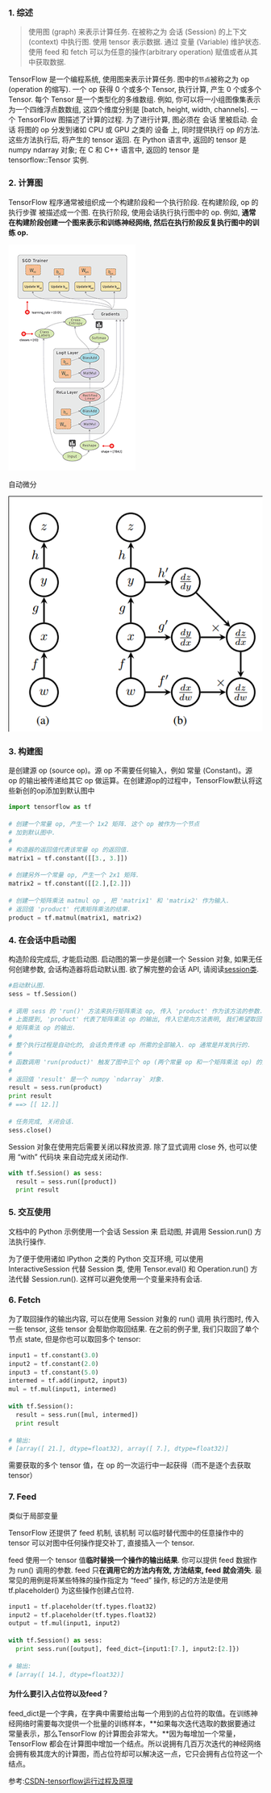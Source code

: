 

### 1. 综述

>使用图 (graph) 来表示计算任务.
>在被称之为 会话 (Session) 的上下文 (context) 中执行图.
>使用 tensor 表示数据.
>通过 变量 (Variable) 维护状态.
>使用 feed 和 fetch 可以为任意的操作(arbitrary operation) 赋值或者从其中获取数据.



TensorFlow 是一个编程系统, 使用图来表示计算任务. 图中的`节点`被称之为 op (operation 的缩写). 一个 op 获得 0 个或多个 Tensor, 执行计算, 产生 0 个或多个 Tensor. 每个 Tensor 是一个类型化的多维数组. 例如, 你可以将一小组图像集表示为一个四维浮点数数组, 这四个维度分别是 [batch, height, width, channels].
一个 TensorFlow 图描述了计算的过程. 为了进行计算, 图必须在 会话 里被启动. 会话 将图的 op 分发到诸如 CPU 或 GPU 之类的 设备 上, 同时提供执行 op 的方法. 这些方法执行后, 将产生的 tensor 返回. 在 Python 语言中, 返回的 tensor 是 numpy ndarray 对象; 在 C 和 C++ 语言中, 返回的 tensor 是 tensorflow::Tensor 实例.

### 2. 计算图

TensorFlow 程序通常被组织成一个构建阶段和一个执行阶段. 在构建阶段, op 的执行步骤 被描述成一个图. 在执行阶段, 使用会话执行执行图中的 op.
例如, **通常在构建阶段创建一个图来表示和训练神经网络, 然后在执行阶段反复执行图中的训练 op.**

![img](imags/1845730-8618268ec325308b.gif)

自动微分

![untitled](imags/Untitled-5.png)

### 3. 构建图

是创建源 op (source op)。源 op 不需要任何输入，例如 常量 (Constant)。源 op 的输出被传递给其它 op 做运算。在创建源op的过程中，TensorFlow默认将这些新创的op添加到默认图中

```python
import tensorflow as tf

# 创建一个常量 op, 产生一个 1x2 矩阵. 这个 op 被作为一个节点
# 加到默认图中.
#
# 构造器的返回值代表该常量 op 的返回值.
matrix1 = tf.constant([[3., 3.]])

# 创建另外一个常量 op, 产生一个 2x1 矩阵.
matrix2 = tf.constant([[2.],[2.]])

# 创建一个矩阵乘法 matmul op , 把 'matrix1' 和 'matrix2' 作为输入.
# 返回值 'product' 代表矩阵乘法的结果.
product = tf.matmul(matrix1, matrix2)
```



### 4. 在会话中启动图

构造阶段完成后, 才能启动图. 启动图的第一步是创建一个 Session 对象, 如果无任何创建参数, 会话构造器将启动默认图.
欲了解完整的会话 API, 请阅读[session类](http://www.tensorfly.cn/tfdoc/api_docs/python/client.html#session-management).

```python
#启动默认图.
sess = tf.Session()

# 调用 sess 的 'run()' 方法来执行矩阵乘法 op, 传入 'product' 作为该方法的参数. 
# 上面提到, 'product' 代表了矩阵乘法 op 的输出, 传入它是向方法表明, 我们希望取回
# 矩阵乘法 op 的输出.
#
# 整个执行过程是自动化的, 会话负责传递 op 所需的全部输入. op 通常是并发执行的.
# 
# 函数调用 'run(product)' 触发了图中三个 op (两个常量 op 和一个矩阵乘法 op) 的执行.
#
# 返回值 'result' 是一个 numpy `ndarray` 对象.
result = sess.run(product)
print result
# ==> [[ 12.]]

# 任务完成, 关闭会话.
sess.close()
```

Session 对象在使用完后需要关闭以释放资源. 除了显式调用 close 外, 也可以使用 “with” 代码块 来自动完成关闭动作.

```python
with tf.Session() as sess:
  result = sess.run([product])
  print result
```

### 5. 交互使用

文档中的 Python 示例使用一个会话 Session 来 启动图, 并调用 Session.run() 方法执行操作.

为了便于使用诸如 IPython 之类的 Python 交互环境, 可以使用 InteractiveSession 代替 Session 类, 使用 Tensor.eval() 和 Operation.run() 方法代替 Session.run(). 这样可以避免使用一个变量来持有会话.

### 6. Fetch

为了取回操作的输出内容, 可以在使用 Session 对象的 run() 调用 执行图时, 传入一些 tensor, 这些 tensor 会帮助你取回结果. 在之前的例子里, 我们只取回了单个节点 state, 但是你也可以取回多个 tensor:

```python
input1 = tf.constant(3.0)
input2 = tf.constant(2.0)
input3 = tf.constant(5.0)
intermed = tf.add(input2, input3)
mul = tf.mul(input1, intermed)

with tf.Session():
  result = sess.run([mul, intermed])
  print result

# 输出:
# [array([ 21.], dtype=float32), array([ 7.], dtype=float32)]
```

需要获取的多个 tensor 值，在 op 的一次运行中一起获得（而不是逐个去获取 tensor）

### 7. Feed

类似于局部变量

TensorFlow 还提供了 feed 机制, 该机制 可以临时替代图中的任意操作中的 tensor 可以对图中任何操作提交补丁, 直接插入一个 tensor.

feed 使用一个 tensor 值**临时替换一个操作的输出结果**. 你可以提供 feed 数据作为 run() 调用的参数. feed 只**在调用它的方法内有效, 方法结束, feed 就会消失**. 最常见的用例是将某些特殊的操作指定为 “feed” 操作, 标记的方法是使用 tf.placeholder() 为这些操作创建占位符.

```python
input1 = tf.placeholder(tf.types.float32)
input2 = tf.placeholder(tf.types.float32)
output = tf.mul(input1, input2)

with tf.Session() as sess:
  print sess.run([output], feed_dict={input1:[7.], input2:[2.]})

# 输出:
# [array([ 14.], dtype=float32)]
```

#### 为什么要引入占位符以及feed？
feed_dict是一个字典，在字典中需要给出每一个用到的占位符的取值。在训练神经网络时需要每次提供一个批量的训练样本，**如果每次迭代选取的数据要通过常量表示，那么TensorFlow 的计算图会非常大。**因为每增加一个常量，TensorFlow 都会在计算图中增加一个结点。所以说拥有几百万次迭代的神经网络会拥有极其庞大的计算图，而占位符却可以解决这一点，它只会拥有占位符这一个结点。



参考:[CSDN-tensorflow运行过程及原理](https://blog.csdn.net/weixin_44075878/article/details/84981065)